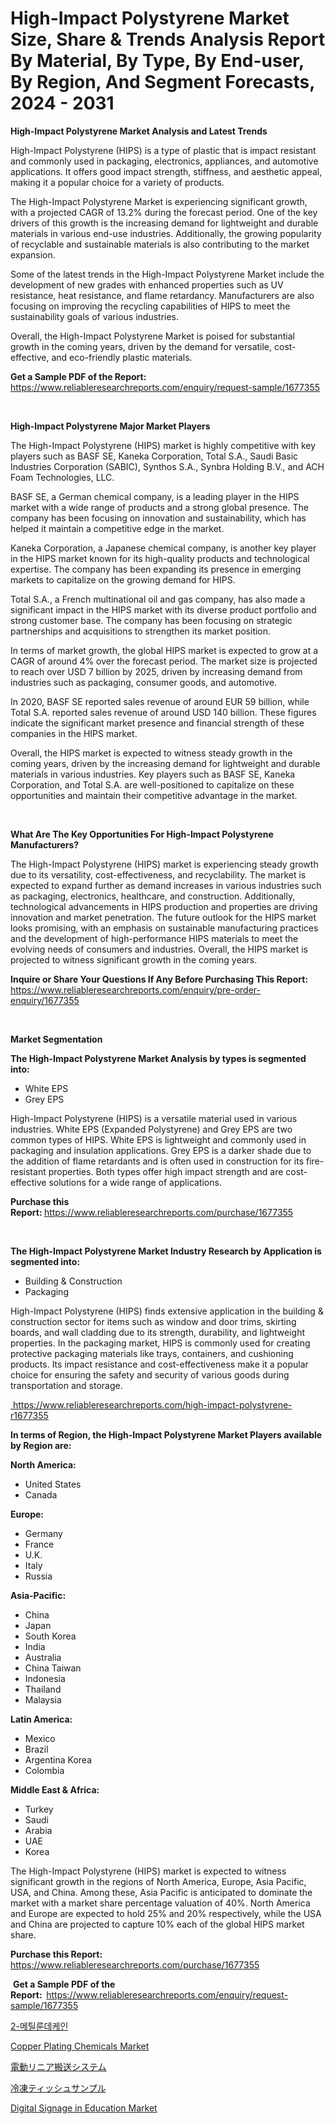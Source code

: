 <p><h1>High-Impact Polystyrene Market Size, Share & Trends Analysis Report By Material, By Type, By End-user, By Region, And Segment Forecasts, 2024 - 2031</h1></p><p><strong>High-Impact Polystyrene Market Analysis and Latest Trends</strong></p>
<p><p>High-Impact Polystyrene (HIPS) is a type of plastic that is impact resistant and commonly used in packaging, electronics, appliances, and automotive applications. It offers good impact strength, stiffness, and aesthetic appeal, making it a popular choice for a variety of products.</p><p>The High-Impact Polystyrene Market is experiencing significant growth, with a projected CAGR of 13.2% during the forecast period. One of the key drivers of this growth is the increasing demand for lightweight and durable materials in various end-use industries. Additionally, the growing popularity of recyclable and sustainable materials is also contributing to the market expansion.</p><p>Some of the latest trends in the High-Impact Polystyrene Market include the development of new grades with enhanced properties such as UV resistance, heat resistance, and flame retardancy. Manufacturers are also focusing on improving the recycling capabilities of HIPS to meet the sustainability goals of various industries.</p><p>Overall, the High-Impact Polystyrene Market is poised for substantial growth in the coming years, driven by the demand for versatile, cost-effective, and eco-friendly plastic materials.</p></p>
<p><strong>Get a Sample PDF of the Report:&nbsp;</strong> <a href="https://www.reliableresearchreports.com/enquiry/request-sample/1677355">https://www.reliableresearchreports.com/enquiry/request-sample/1677355</a></p>
<p>&nbsp;</p>
<p><strong>High-Impact Polystyrene Major Market Players</strong></p>
<p><p>The High-Impact Polystyrene (HIPS) market is highly competitive with key players such as BASF SE, Kaneka Corporation, Total S.A., Saudi Basic Industries Corporation (SABIC), Synthos S.A., Synbra Holding B.V., and ACH Foam Technologies, LLC. </p><p>BASF SE, a German chemical company, is a leading player in the HIPS market with a wide range of products and a strong global presence. The company has been focusing on innovation and sustainability, which has helped it maintain a competitive edge in the market.</p><p>Kaneka Corporation, a Japanese chemical company, is another key player in the HIPS market known for its high-quality products and technological expertise. The company has been expanding its presence in emerging markets to capitalize on the growing demand for HIPS.</p><p>Total S.A., a French multinational oil and gas company, has also made a significant impact in the HIPS market with its diverse product portfolio and strong customer base. The company has been focusing on strategic partnerships and acquisitions to strengthen its market position.</p><p>In terms of market growth, the global HIPS market is expected to grow at a CAGR of around 4% over the forecast period. The market size is projected to reach over USD 7 billion by 2025, driven by increasing demand from industries such as packaging, consumer goods, and automotive.</p><p>In 2020, BASF SE reported sales revenue of around EUR 59 billion, while Total S.A. reported sales revenue of around USD 140 billion. These figures indicate the significant market presence and financial strength of these companies in the HIPS market. </p><p>Overall, the HIPS market is expected to witness steady growth in the coming years, driven by the increasing demand for lightweight and durable materials in various industries. Key players such as BASF SE, Kaneka Corporation, and Total S.A. are well-positioned to capitalize on these opportunities and maintain their competitive advantage in the market.</p></p>
<p>&nbsp;</p>
<p><strong>What Are The Key Opportunities For High-Impact Polystyrene Manufacturers?</strong></p>
<p><p>The High-Impact Polystyrene (HIPS) market is experiencing steady growth due to its versatility, cost-effectiveness, and recyclability. The market is expected to expand further as demand increases in various industries such as packaging, electronics, healthcare, and construction. Additionally, technological advancements in HIPS production and properties are driving innovation and market penetration. The future outlook for the HIPS market looks promising, with an emphasis on sustainable manufacturing practices and the development of high-performance HIPS materials to meet the evolving needs of consumers and industries. Overall, the HIPS market is projected to witness significant growth in the coming years.</p></p>
<p><strong>Inquire or Share Your Questions If Any Before Purchasing This Report:</strong> <a href="https://www.reliableresearchreports.com/enquiry/pre-order-enquiry/1677355">https://www.reliableresearchreports.com/enquiry/pre-order-enquiry/1677355</a></p>
<p>&nbsp;</p>
<p><strong>Market Segmentation</strong></p>
<p><strong>The High-Impact Polystyrene Market Analysis by types is segmented into:</strong></p>
<p><ul><li>White EPS</li><li>Grey EPS</li></ul></p>
<p><p>High-Impact Polystyrene (HIPS) is a versatile material used in various industries. White EPS (Expanded Polystyrene) and Grey EPS are two common types of HIPS. White EPS is lightweight and commonly used in packaging and insulation applications. Grey EPS is a darker shade due to the addition of flame retardants and is often used in construction for its fire-resistant properties. Both types offer high impact strength and are cost-effective solutions for a wide range of applications.</p></p>
<p><strong>Purchase this Report:&nbsp;</strong><a href="https://www.reliableresearchreports.com/purchase/1677355">https://www.reliableresearchreports.com/purchase/1677355</a></p>
<p>&nbsp;</p>
<p><strong>The High-Impact Polystyrene Market Industry Research by Application is segmented into:</strong></p>
<p><ul><li>Building & Construction</li><li>Packaging</li></ul></p>
<p><p>High-Impact Polystyrene (HIPS) finds extensive application in the building & construction sector for items such as window and door trims, skirting boards, and wall cladding due to its strength, durability, and lightweight properties. In the packaging market, HIPS is commonly used for creating protective packaging materials like trays, containers, and cushioning products. Its impact resistance and cost-effectiveness make it a popular choice for ensuring the safety and security of various goods during transportation and storage.</p></p>
<p><a href="https://www.reliableresearchreports.com/high-impact-polystyrene-r1677355">&nbsp;https://www.reliableresearchreports.com/high-impact-polystyrene-r1677355</a></p>
<p><strong>In terms of Region, the High-Impact Polystyrene Market Players available by Region are:</strong></p>
<p>
    <p> <strong> North America: </strong>
        <ul>
            <li>United States</li>
            <li>Canada</li>
        </ul>
        </p> 
    <p> <strong> Europe: </strong>
        <ul>
            <li>Germany</li>
            <li>France</li>
            <li>U.K.</li>
            <li>Italy</li>
            <li>Russia</li>
        </ul>
        </p> 
    <p> <strong> Asia-Pacific: </strong>
        <ul>
            <li>China</li>
            <li>Japan</li>
            <li>South Korea</li>
            <li>India</li>
            <li>Australia</li>
            <li>China Taiwan</li>
            <li>Indonesia</li>
            <li>Thailand</li>
            <li>Malaysia</li>
        </ul>
        </p> 
    <p> <strong> Latin America: </strong>
        <ul>
            <li>Mexico</li>
            <li>Brazil</li>
            <li>Argentina Korea</li>
            <li>Colombia</li>
        </ul>
        </p> 
    <p> <strong> Middle East & Africa: </strong>
        <ul>
            <li>Turkey</li>
            <li>Saudi</li>
            <li>Arabia</li>
            <li>UAE</li>
            <li>Korea</li>
        </ul>
    </p>
    </p>
<p><p>The High-Impact Polystyrene (HIPS) market is expected to witness significant growth in the regions of North America, Europe, Asia Pacific, USA, and China. Among these, Asia Pacific is anticipated to dominate the market with a market share percentage valuation of 40%. North America and Europe are expected to hold 25% and 20% respectively, while the USA and China are projected to capture 10% each of the global HIPS market share.</p></p>
<p><strong>Purchase this Report: </strong><a href="https://www.reliableresearchreports.com/purchase/1677355">https://www.reliableresearchreports.com/purchase/1677355</a></p>
<p>&nbsp;<strong>Get a Sample PDF of the Report:&nbsp;&nbsp;</strong><a href="https://www.reliableresearchreports.com/enquiry/request-sample/1677355">https://www.reliableresearchreports.com/enquiry/request-sample/1677355</a></p>
<p><strong></strong></p>
<p><p><a href="https://github.com/vs019sa3m8x/Market-Research-Report-List-2/blob/main/576914990818.md">2-메틸룬데케인</a></p><p><a href="https://github.com/Valeridd446677/Market-Research-Report-List-1/blob/main/copper-plating-chemicals-market.md">Copper Plating Chemicals Market</a></p><p><a href="https://github.com/mathieurico66/Market-Research-Report-List-1/blob/main/979950299433.md">電動リニア搬送システム</a></p><p><a href="https://github.com/ycmtqqhvk3273/Market-Research-Report-List-2/blob/main/127532499432.md">冷凍ティッシュサンプル</a></p><p><a href="https://issuu.com/reportprime-2/docs/digital-signage-in-education-market-size-2030.pptx">Digital Signage in Education Market</a></p></p>